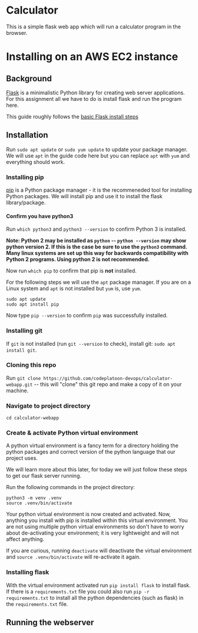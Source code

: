 # Calculator

This is a simple flask web app which will run a calculator program in the browser.

# Installing on an AWS EC2 instance

## Background

[Flask](https://flask.palletsprojects.com/en/2.3.x/) is a minimalistic Python library for creating web server applications.
For this assignment all we have to do is install flask and run the program here.

This guide roughly follows the [basic Flask install steps](https://flask.palletsprojects.com/en/2.3.x/installation/)

## Installation

Run `sudo apt update` or `sudo yum update` to update your package manager. We will use `apt` in the guide code here but you can replace `apt` with `yum` and everything should work.

### Installing pip

[pip](https://pypi.org/project/pip/) is a Python package manager - it is the recommeneded tool for installing Python packages.
We will install pip and use it to install the flask library/package.

#### Confirm you have python3
Run `which python3` and `python3 --version` to confirm Python 3 is installed.

**Note: Python 2 may be installed as `python` -- `python --version` may show python version 2. If this is the case be sure to use the `python3` command.
Many linux systems are set up this way for backwards compatibility with Python 2 programs. Using python 2 is not recommended.**

Now run `which pip` to confirm that pip is **not** installed.

For the following steps we will use the `apt` package manager. If you are on a Linux system and `apt` is not installed but `yum` is, use `yum`. 

```
sudo apt update
sudo apt install pip
```

Now type `pip --version` to confirm `pip` was successfully installed. 

### Installing git
If `git` is not installed (run `git --version` to check), install git: `sudo apt install git`. 

### Cloning this repo
Run `git clone https://github.com/codeplatoon-devops/calculator-webapp.git` -- this will "clone" this git repo and make a copy of it on your machine.

### Navigate to project directory
`cd calculator-webapp`

### Create & activate Python virtual environment
A python virtual environment is a fancy term for a directory holding the python packages and correct version of the python language that our project uses.

We will learn more about this later, for today we will just follow these steps to get our flask server running.

Run the following commands in the project directory:
```
python3 -m venv .venv
source .venv/bin/activate
```

Your python virtual environment is now created and activated. Now, anything you install with pip is installed within this virtual environment.
You are not using multiple python virtual environments so don't have to worry about de-activating your environment; it is very lightweight and will not affect anything.

If you are curious, running `deactivate` will deactivate the virtual environment and `source .venv/bin/activate` will re-activate it again.

### Installing flask

With the virtual environment activated run `pip install flask` to install flask. If there is a `requirements.txt` file you could also run
`pip -r requirements.txt` to install all the python dependencies (such as flask) in the `requirements.txt` file.


## Running the webserver

